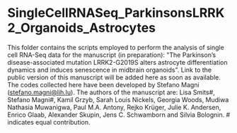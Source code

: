 # SingleCellRNASeq_ParkinsonsLRRK2_Organoids_Astrocytes

This folder contains the scripts employed to perform the analysis of single cell RNA-Seq data for the manuscript (in preparation): "The Parkinson’s disease-associated mutation LRRK2-G2019S alters astrocyte differentiation dynamics and induces senescence in midbrain organoids". Link to the public version of this manuscript will be added here as soon as available. The codes collected here have been developed by Stefano Magni (stefano.magni@lih.lu). The authors of the manuscript are: Lisa Smits#, Stefano Magni#, Kamil Grzyb, Sarah Louis Nickels, Georgia Woods, Mudiwa Nathasia Muwanigwa, Paul M.A. Antony, Rejko Krüger, Julie K. Andersen, Enrico Glaab, Alexander Skupin, Jens C. Schwamborn and Silvia Bolognin. # indicates equal contribution.

